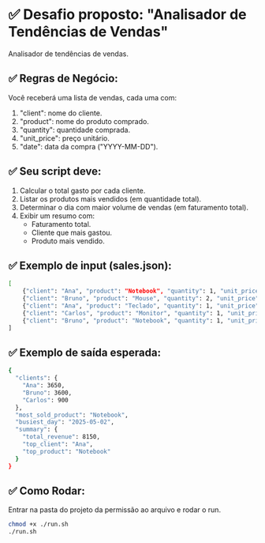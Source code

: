 # ✅ Desafio proposto: "Analisador de Tendências de Vendas"
Analisador de tendências de vendas.

## ✅ Regras de Negócio:
Você receberá uma lista de vendas, cada uma com:
1. "client": nome do cliente.
2. "product": nome do produto comprado.
3. "quantity": quantidade comprada.
4. "unit_price": preço unitário.
5. "date": data da compra ("YYYY-MM-DD").

## ✅ Seu script deve:
1. Calcular o total gasto por cada cliente.
2. Listar os produtos mais vendidos (em quantidade total).
3. Determinar o dia com maior volume de vendas (em faturamento total).
4. Exibir um resumo com:
    - Faturamento total.
    - Cliente que mais gastou.
    - Produto mais vendido.

## ✅ Exemplo de input (sales.json):
```bash
[
    {"client": "Ana", "product": "Notebook", "quantity": 1, "unit_price": 3500, "date": "2025-05-01"},
    {"client": "Bruno", "product": "Mouse", "quantity": 2, "unit_price": 50, "date": "2025-05-02"},
    {"client": "Ana", "product": "Teclado", "quantity": 1, "unit_price": 150, "date": "2025-05-01"},
    {"client": "Carlos", "product": "Monitor", "quantity": 1, "unit_price": 900, "date": "2025-05-03"},
    {"client": "Bruno", "product": "Notebook", "quantity": 1, "unit_price": 3500, "date": "2025-05-02"}
]

```

## ✅ Exemplo de saída esperada:
```bash
{
  "clients": {
    "Ana": 3650,
    "Bruno": 3600,
    "Carlos": 900
  },
  "most_sold_product": "Notebook",
  "busiest_day": "2025-05-02",
  "summary": {
    "total_revenue": 8150,
    "top_client": "Ana",
    "top_product": "Notebook"
  }
}

```

## ✅ Como Rodar: 
Entrar na pasta do projeto da permissão ao arquivo e rodar o run.
```bash
chmod +x ./run.sh
./run.sh